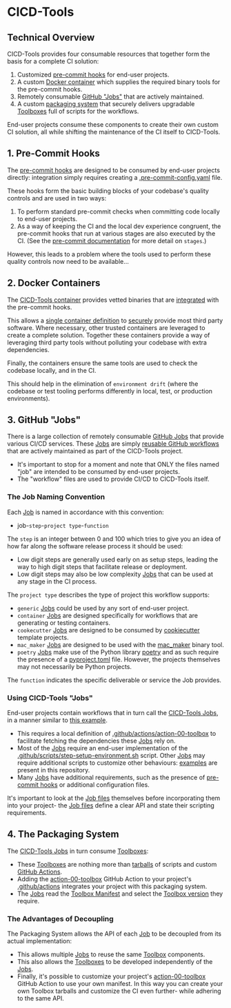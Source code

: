 # CICD-Tools

## Technical Overview

CICD-Tools provides four consumable resources that together form the basis for a complete CI solution:

1. Customized [pre-commit hooks](https://github.com/cicd-tools-org/pre-commit) for end-user projects.
2. A custom [Docker container](../.cicd-tools/container/amd64/Dockerfile) which supplies the required binary tools for the pre-commit hooks.
3. Remotely consumable [GitHub "Jobs"](../.github/workflows) that are actively maintained.
4. A custom [packaging system](https://github.com/cicd-tools-org/manifest/blob/master/manifest.json.asc) that securely delivers upgradable [Toolboxes](../cicd-tools/boxes) full of scripts for the workflows.

End-user projects consume these components to create their own custom CI solution, all while shifting the maintenance of the CI itself to CICD-Tools.

## 1. Pre-Commit Hooks

The [pre-commit hooks](https://github.com/cicd-tools-org/pre-commit) are designed to be consumed by end-user projects directly: integration simply requires creating a [.pre-commit-config.yaml](../.pre-commit-config.yaml) file.

These hooks form the basic building blocks of your codebase's quality controls and are used in two ways:
1. To perform standard pre-commit checks when committing code locally to end-user projects.
2. As a way of keeping the CI and the local dev experience congruent, the pre-commit hooks that run at various stages are also executed by the CI.  (See the [pre-commit documentation](https://pre-commit.com/#config-stages) for more detail on `stages`.)

However, this leads to a problem where the tools used to perform these quality controls now need to be available...

## 2. Docker Containers

The [CICD-Tools container](https://ghcr.io/cicd-tools-org/cicd-tools) provides vetted binaries that are [integrated](https://github.com/cicd-tools-org/pre-commit/blob/master/.pre-commit-hooks.yaml) with the pre-commit hooks.

This allows a [single container definition](../.cicd-tools/container/amd64/Dockerfile) to [securely](../.cicd-tools/container/Dockerfile.sha256) provide most third party software. Where necessary, other trusted containers are leveraged to create a complete solution. Together these containers provide a way of leveraging third party tools without polluting your codebase with extra dependencies.

Finally, the containers ensure the same tools are used to check the codebase locally, and in the CI.  

This should help in the elimination of `environment drift` (where the codebase or test tooling performs differently in local, test, or production environments).

## 3. GitHub "Jobs"

There is a large collection of remotely consumable [GitHub Jobs](../.github/workflows) that provide various CI/CD services.  These [Jobs](../.github/workflows) are simply [reusable GitHub workflows](https://docs.github.com/actions/using-workflows/reusing-workflows) that are actively maintained as part of the CICD-Tools project.

- It's important to stop for a moment and note that ONLY the files named "job" are intended to be consumed by end-user projects.  
- The "workflow" files are used to provide CI/CD to CICD-Tools itself.

### The Job Naming Convention

Each [Job](../.github/workflows) is named in accordance with this convention:

- job-`step`-`project type`-`function`

The `step` is an integer between 0 and 100 which tries to give you an idea of how far along the software release process it should be used:
- Low digit steps are generally used early on as setup steps, leading the way to high digit steps that facilitate release or deployment.
- Low digit steps may also be low complexity [Jobs](../.github/workflows) that can be used at any stage in the CI process.

The `project type` describes the type of project this workflow supports:
- `generic` [Jobs](../.github/workflows) could be used by any sort of end-user project.
- `container` [Jobs](../.github/workflows) are designed specifically for workflows that are generating or testing containers.
- `cookecutter` [Jobs](../.github/workflows) are designed to be consumed by [cookiecutter](https://github.com/cookiecutter/cookiecutter) template projects.
- `mac_maker` [Jobs](../.github/workflows) are designed to be used with the [mac_maker](https://github.com/osx-provisioner/mac_maker) binary tool.
- `poetry` [Jobs](../.github/workflows) make use of the Python library [poetry](https://python-poetry.org/) and as such require the presence of a [pyproject.toml](../pyproject.toml) file.  However, the projects themselves may not necessarily be Python projects.

The `function` indicates the specific deliverable or service the Job provides.

### Using CICD-Tools "Jobs"

End-user projects contain workflows that in turn call the [CICD-Tools Jobs](../.github/workflows), in a manner similar to [this example](../{{cookiecutter.project_slug}}/.github/workflows/workflow-push.yml).

- This requires a local definition of [.github/actions/action-00-toolbox](../{{cookiecutter.project_slug}}/.github/actions/action-00-toolbox/action.yml) to facilitate fetching the dependencies these [Jobs](../.github/workflows) rely on.
- Most of the [Jobs](../.github/workflows) require an end-user implementation of the [.github/scripts/step-setup-environment.sh](../{{cookiecutter.project_slug}}/.github/scripts/step-setup-environment.sh) script.  Other [Jobs](../.github/workflows) may require additional scripts to customize other behaviours: [examples](../{{cookiecutter.project_slug}}/.github/scripts) are present in this repository.
- Many [Jobs](../.github/workflows) have additional requirements, such as the presence of [pre-commit hooks](https://github.com/cicd-tools-org/cicd-tools) or additional configuration files.

It's important to look at the [Job files](../.github/workflows) themselves before incorporating them into your project- the [Job files](../.github/workflows) define a clear API and state their scripting requirements.

## 4. The Packaging System

The [CICD-Tools Jobs](../.github/workflows) in turn consume [Toolboxes](../cicd-tools/boxes):
- These [Toolboxes](../cicd-tools/boxes) are nothing more than [tarballs](https://en.wikipedia.org/wiki/Tar_(computing)) of scripts and custom [GitHub Actions](../cicd-tools/boxes/0.1.0/ci/github/actions).
- Adding the [action-00-toolbox](../.github/actions/action-00-toolbox/action.yml) GitHub Action to your project's [.github/actions](.github/actions) integrates your project with this packaging system.
- The [Jobs](../.github/workflows) read the [Toolbox Manifest](https://github.com/cicd-tools-org/manifest/blob/master/manifest.json.asc) and select the [Toolbox version](../cicd-tools/boxes) they require.

### The Advantages of Decoupling

The Packaging System allows the API of each [Job](../.github/workflows) to be decoupled from its actual implementation:
- This allows multiple [Jobs](../.github/workflows) to reuse the same [Toolbox](../cicd-tools/boxes) components.
- This also allows the [Toolboxes](../cicd-tools/boxes) to be developed independently of the [Jobs](../.github/workflows).
- Finally, it's possible to customize your project's [action-00-toolbox](../.github/actions/action-00-toolbox/action.yml) GitHub Action to use your own manifest.  In this way you can create your own Toolbox tarballs and customize the CI even further- while adhering to the same API.

